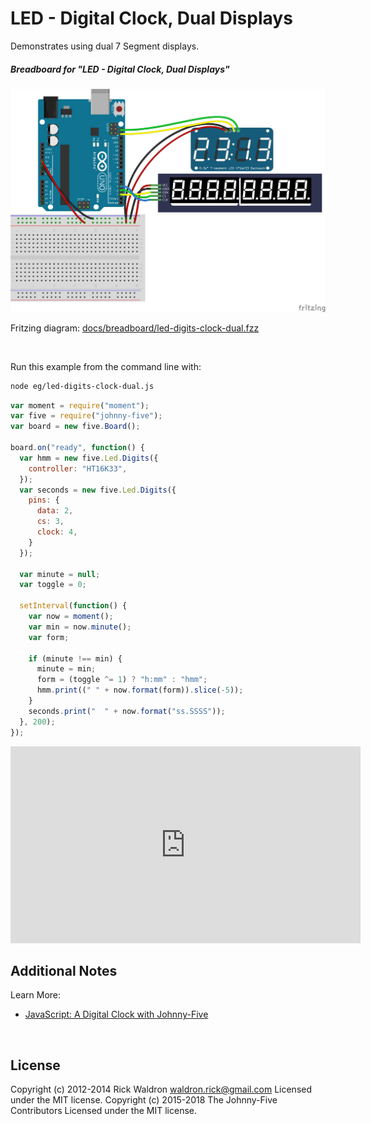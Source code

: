 <!--remove-start-->

# LED - Digital Clock, Dual Displays

<!--remove-end-->


Demonstrates using dual 7 Segment displays.





##### Breadboard for "LED - Digital Clock, Dual Displays"



![docs/breadboard/led-digits-clock-dual.png](breadboard/led-digits-clock-dual.png)<br>

Fritzing diagram: [docs/breadboard/led-digits-clock-dual.fzz](breadboard/led-digits-clock-dual.fzz)

&nbsp;




Run this example from the command line with:
```bash
node eg/led-digits-clock-dual.js
```


```javascript
var moment = require("moment");
var five = require("johnny-five");
var board = new five.Board();

board.on("ready", function() {
  var hmm = new five.Led.Digits({
    controller: "HT16K33",
  });
  var seconds = new five.Led.Digits({
    pins: {
      data: 2,
      cs: 3,
      clock: 4,
    }
  });

  var minute = null;
  var toggle = 0;

  setInterval(function() {
    var now = moment();
    var min = now.minute();
    var form;

    if (minute !== min) {
      minute = min;
      form = (toggle ^= 1) ? "h:mm" : "hmm";
      hmm.print((" " + now.format(form)).slice(-5));
    }
    seconds.print("  " + now.format("ss.SSSS"));
  }, 200);
});

```





<iframe width="560" height="315" src="https://www.youtube.com/embed/iD8S--2aJEo" frameborder="0" allowfullscreen></iframe>



## Additional Notes
Learn More:
- [JavaScript: A Digital Clock with Johnny-Five](http://bocoup.com/weblog/javascript-arduino-digital-clock-johnny-five/)

&nbsp;

<!--remove-start-->

## License
Copyright (c) 2012-2014 Rick Waldron <waldron.rick@gmail.com>
Licensed under the MIT license.
Copyright (c) 2015-2018 The Johnny-Five Contributors
Licensed under the MIT license.

<!--remove-end-->
